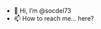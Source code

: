 - 👋 Hi, I’m @socdel73
- 📫 How to reach me... here?

<!---
socdel73/socdel73 is a ✨ special ✨ repository because its `README.md` (this file) appears on your GitHub profile.
You can click the Preview link to take a look at your changes.
--->

